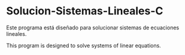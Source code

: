 # Solucion-Sistemas-Lineales-C
Este programa está diseñado para solucionar sistemas de ecuaciones lineales.

This program is designed to solve systems of linear equations.
